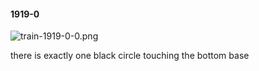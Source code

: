 #### 1919-0
![train-1919-0-0.png](https://github.com/lil-lab/nlvr/raw/master/nlvr/train/images/71/train-1919-0-0.png "train-1919-0-0.png")

there is exactly one black circle touching the bottom base